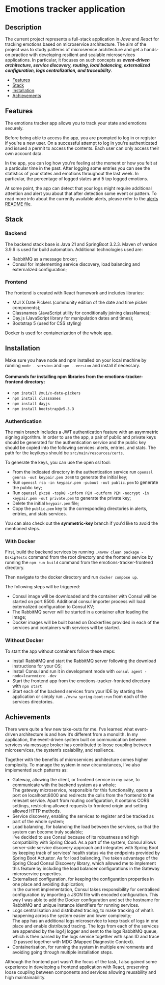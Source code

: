 # Emotions tracker application



## Description

The current project represents a full-stack application in _Java_ and _React_
for tracking emotions based on microservice architecture. The aim of the project 
was to study patterns of microservice architecture and get a hands-on 
practice with developing resilient and scalable microservices applications. 
In particular, it focuses on such concepts as _**event-driven architecture, 
service discovery, routing, load balancing, externalized configuration,
logs centralization, and traceability**_. 

- [Features](#features)
- [Stack](#stack)
- [Installation](#installation)
- [Achievements](#achievements)

## Features

The emotions tracker app allows you to track your state and emotions securely.

Before being able to access the app, you are prompted to log in or register 
if you're a new user. On a successful attempt to log in you're authenticated
and issued a permit to access the contents. Each user can only access their
own account data.

In the app, you can log how you're feeling at the moment or how you felt 
at a particular time in the past. After logging some entries you can see
the statistics of your states and emotions throughout the last week. In 
particular, the percentage of logged states and 5 top logged emotions.

At some point, the app can detect that your logs might require additional
attention and alert you about that after detection some event or pattern. 
To read more info about the currently available alerts, please refer to the 
[alerts README file](./alerts/README.md). 

## Stack

### Backend
The backend stack base is Java 21 and SpringBoot 3.2.3. Maven of version 3.9.6
is used for build automation.
Additional technologies used are:
- RabbitMQ as a message broker;
- Consul for implementing service discovery, load balancing
and externalized configuration;

### Frontend
The frontend is created with React framework and includes libraries:
- MUI X Date Pickers (community edition of the date and time picker components);
- Classnames (JavaScript utility for conditionally joining classNames);
- Day.js (JavaScript library for manipulation dates and times);
- Bootstrap 5 (used for CSS styling)

Docker is used for containerization of the whole app.

## Installation

Make sure you have node and npm installed on your local machine by
running `node --version` and `npm --version` and install if necessary.

#### Commands for installing npm libraries from the emotions-tracker-frontend directory:
- `npm install @mui/x-date-pickers`
- `npm install classnames`
- `npm install dayjs`
- `npm install bootstrap@v5.3.3`

### Authentication

The main branch includes a JWT authentication feature with an asymmetric signing 
algorithm. In order to use the app, a pair of public and private keys should be 
generated for the authentication service and the public key should be
copied into the following services: alerts, entries, and stats. 
The path for the key/keys should be `src/main/resources/certs`.

To generate the keys, you can use the open ssl tool:
- From the indicated directory
in the authentication service run `openssl genrsa -out keypair.pem 2048` to
generate the initial key;
- Run `openssl rsa -in keypair.pem -pubout -out public.pem` to generate the
public key;
- Run `openssl pkcs8 -topk8 -inform PEM -outform PEM -nocrypt -in keypair.pem -out private.pem`
to generate the private key;
- Delete the initial `keypair.pem` file;
- Copy the `public.pem` key to the corresponding directories in alerts, entries, 
and stats services.

You can also check out the **symmetric-key** branch if you'd like to avoid the
mentioned steps.


### With Docker

First, build the backend services by running `./mvnw clean package -DskipTests` 
command from the root directory and the frontend service by running the
`npm run build` command from the emotions-tracker-frontend directory.

Then navigate to the docker directory and run `docker compose up`. 

The following steps will be triggered:
- Consul image will be downloaded and the container with Consul will be
started on port 8500. Additional consul importer process will load 
externalized configuration to Consul KV;
- The RabbitMQ server will be started in a container after loading the image;
- Docker images will be built based on Dockerfiles provided in each of 
the services and containers with services will be started. 

  
### Without Docker

To start the app without containers follow these steps:
- Install RabbitMQ and start the RabbitMQ server following the download 
instructions for your OS;
- Install Consul and run it in development mode with 
`consul agent -node=learnmicro -dev`
- Start the frontend app from the emotions-tracker-frontend directory with `npm start`
- Start each of the backend services from your IDE by starting the application 
or simply run `./mvnw spring-boot:run` from each of the
services directories.

## Achievements

There were quite a few new take-outs for me. I’ve learned what event-driven 
architecture is and how it’s different from a monolith. In my application, 
the event-driven system built on communication between services via message 
broker has contributed to loose coupling between microservices, the system’s 
scalability, and resilience. 

Together with the benefits of microservices architecture comes higher complexity. 
To manage the system in new circumstances, I’ve also implemented such patterns as: 
- Gateway, allowing the client, or frontend service in my case, to communicate with
the backend system as a whole;<br/>
The gateway microservice, responsible for this functionality, opens a port on
localhost:8000 and redirects the calls from the frontend to the relevant service.
Apart from routing configuration, it contains CORS settings, restricting allowed
requests to frontend origin and setting allowed HTTP methods. 
- Service discovery, enabling the services to register and be tracked as part of 
the whole system;
- Load balancing, for balancing the load between the services, so that the system
can become truly scalable;<br/>
I've decided to use Consul because of its robustness and high compatibility with
Spring Cloud. As a part of the system, Consul allows server-side service discovery
approach and integrates with Spring Boot by keeping track of services' health status
via the endpoints provided by Spring Boot Actuator.
As for load balancing, I've taken advantage of the Spring Cloud Consul Discovery
library, which allowed me to implement this feature by including the load balancer
configurations in the Gateway microservice properties. 
- Externalised configuration, for keeping the configuration properties in one place
and avoiding duplication;<br/>
In the current implementation, Consul takes responsibility for centralised configuration
by importing a JSON file with encoded configuration. This way I was able to add the 
Docker configuration and set the hostname for RabbitMQ and unique instance identifiers
for running services.
- Logs centralisation and distributed tracing, to make tracking of what’s happening
across the system easier and lower complexity;<br/>
The app has an additional logs microservice to keep track of logs in one place and
enable distributed tracing. The logs from each of the services are appended by the
log4j logger and sent to the logs RabbitMQ queue, which is then parsed by the logs
service together with span ID and trace ID passed together with MDC
(Mapped Diagnostic Context).
- Containerisation, for running the system in multiple environments and avoiding
going through multiple installation steps.

Although the frontend part wasn’t the focus of the task, I also gained some 
experience in developing a frontend application with React, preserving loose 
coupling between components and services allowing reusability and high maintainability.

